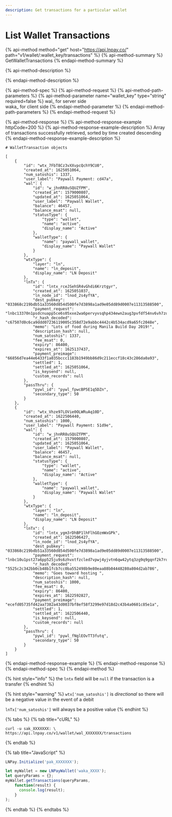 ```yaml
---
description: Get transactions for a particular wallet
---
```


# List Wallet Transactions

{% api-method method="get" host="https://api.lnpay.co/" path="v1/wallet/:wallet\_key/transactions" %}
{% api-method-summary %}
GetWalletTransactions
{% endapi-method-summary %}

{% api-method-description %}

{% endapi-method-description %}

{% api-method-spec %}
{% api-method-request %}
{% api-method-path-parameters %}
{% api-method-parameter name="wallet\_key" type="string" required=false %}
wal\_ for server side  
waka\_ for client side
{% endapi-method-parameter %}
{% endapi-method-path-parameters %}
{% endapi-method-request %}

{% api-method-response %}
{% api-method-response-example httpCode=200 %}
{% api-method-response-example-description %}
Array of transactions successfully retrieved, sorted by time created descending
{% endapi-method-response-example-description %}

```
# WalletTransaction objects

[
    {
        "id": "wtx_7FbT8Cz3vXXvpcQchY9CU0",
        "created_at": 1625051064,
        "num_satoshis": 1337,
        "user_label": "Paywall Payment: cd47a",
        "wal": {
            "id": "w_jhnRR8uSQUZfPM",
            "created_at": 1579000807,
            "updated_at": 1625051064,
            "user_label": "Paywall Wallet",
            "balance": 46457,
            "balance_msat": null,
            "statusType": {
                "type": "wallet",
                "name": "active",
                "display_name": "Active"
            },
            "walletType": {
                "name": "paywall_wallet",
                "display_name": "Paywall Wallet"
            }
        },
        "wtxType": {
            "layer": "ln",
            "name": "ln_deposit",
            "display_name": "LN Deposit"
        },
        "lnTx": {
            "id": "lntx_rceJSehSR4vGhdi6Krztgyr",
            "created_at": 1625051037,
            "ln_node_id": "lnod_2s4yfYA",
            "dest_pubkey": "033868c219bdb51a33560d854d500fe7d3898a1ad9e05dd89d0007e11313588500",
            "payment_request": "lnbc13370n1psdcnuapp5ce6s05xxe2wa6pervyvsqhp434ewn2aug3pvfdf54nv6vh7zqj8qdzyf3hhgueqdanzqen0dajzqer4wf5kueeqf4sku6tvvysyyatfd3jzq3rp0ysryvp38ysscqzpgxqyz5vqsp5y7t4jxcskf3mnupnvsa26e3ycr7jv08j6cx86g5pfvfa53gm8vhq9qyyssq9heux79sqmfjftejf0vm62d8l6tval9xdhu7tah96xv486htlac3gr5ufs426qrucm3j4txtx0k4ca7uxlvh2a9qm304rpuyum9znygp7xdmn3",
            "r_hash_decoded": "c67507d0c6ca9ddd07236119005c358d72e9abbc4442c4b534acd9a65fc2048e",
            "memo": "Lots of food during Manila Build Day 2019!",
            "description_hash": null,
            "num_satoshis": 1337,
            "fee_msat": 0,
            "expiry": 86400,
            "expires_at": 1625137437,
            "payment_preimage": "66856d7ea44e6433f1a035bccc1183b1949bb86d9c211eccf18c43c286da0a93",
            "settled": 1,
            "settled_at": 1625051064,
            "is_keysend": null,
            "custom_records": null
        },
        "passThru": {
            "pywl_id": "pywl_fpwcBP5E1q5DZn",
            "secondary_type": 50
        }
    },
    {
        "id": "wtx_Vhze97LOVie0OLWRuAq10D",
        "created_at": 1622506440,
        "num_satoshis": 1000,
        "user_label": "Paywall Payment: 51d9e",
        "wal": {
            "id": "w_jhnRR8uSQUZfPM",
            "created_at": 1579000807,
            "updated_at": 1625051064,
            "user_label": "Paywall Wallet",
            "balance": 46457,
            "balance_msat": null,
            "statusType": {
                "type": "wallet",
                "name": "active",
                "display_name": "Active"
            },
            "walletType": {
                "name": "paywall_wallet",
                "display_name": "Paywall Wallet"
            }
        },
        "wtxType": {
            "layer": "ln",
            "name": "ln_deposit",
            "display_name": "LN Deposit"
        },
        "lnTx": {
            "id": "lntx_ygm3rDhBP1lhFlhGOzmWxGPk",
            "created_at": 1622506427,
            "ln_node_id": "lnod_2s4yfYA",
            "dest_pubkey": "033868c219bdb51a33560d854d500fe7d3898a1ad9e05dd89d0007e11313588500",
            "payment_request": "lnbc10u1pst27a6pp525ju9s6zhvxtfzcled7vpwj4yjvtn6qw42ytq3zg9q9gqnf2k7rqdpqgahk2ueqw3hhwctjvssxsmmnw35kueeqcqzpgxqyz5vqsp5q5km4q3yuun4kwn4ky4w63gyhm67xr4c3t86wph8z9js5qfnj03s9qy9qsqk5qvk3mahaqtwhmrmeqyhks2f95h3n68tm37phxqu9wkczwd6fs8pmpdpaw4eyj6fkaacvdlsdwl4v45y6ddyn8hr5mrdcgz6aqm3yqp037sqy",
            "r_hash_decoded": "5525c2c342bb0cb48b1fcb7cc0ba552498b9e80eaa88b04448280a804d2ab786",
            "memo": "Goes toward hosting ",
            "description_hash": null,
            "num_satoshis": 1000,
            "fee_msat": 0,
            "expiry": 86400,
            "expires_at": 1622592827,
            "payment_preimage": "ecefd05735fd42aa7382a43d0037bf8ef58f3299e97d18d2c43b4a0601c85e1a",
            "settled": 1,
            "settled_at": 1622506440,
            "is_keysend": null,
            "custom_records": null
        },
        "passThru": {
            "pywl_id": "pywl_fNglEOvTT3futq",
            "secondary_type": 50
        }
    }
]
```
{% endapi-method-response-example %}
{% endapi-method-response %}
{% endapi-method-spec %}
{% endapi-method %}

{% hint style="info" %}
the `lntx` field will be `null` if the transaction is a transfer
{% endhint %}

{% hint style="warning" %}
`wtx['num_satoshis']` is _directional_ so there will be a negative value in the event of a debit

`lnTx['num_satoshis']` will always be a positive value
{% endhint %}

{% tabs %}
{% tab title="cURL" %}
```text
curl -u sak_XXXXXXX: \
https://api.lnpay.co/v1/wallet/wal_XXXXXXX/transactions
```
{% endtab %}

{% tab title="JavaScript" %}
```javascript
LNPay.Initialize('pak_XXXXXXX');

let myWallet = new LNPayWallet('waka_XXXX');
let queryParams = {};
myWallet.getTransactions(queryParams,
    function(result) {
      console.log(result);
    }
);
```
{% endtab %}
{% endtabs %}

